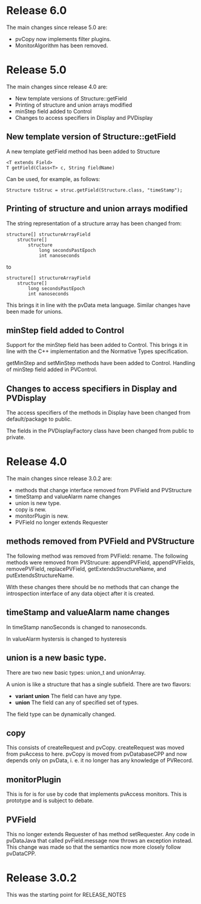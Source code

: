 
Release 6.0
===========

The main changes since release 5.0 are:

* pvCopy now implements filter plugins.
* MonitorAlgorithm has been removed.



Release 5.0
===========

The main changes since release 4.0 are:

* New template versions of Structure::getField
* Printing of structure and union arrays modified
* minStep field added to Control
* Changes to access specifiers in Display and PVDisplay

New template version of Structure::getField
--------------------------------------------

A new template getField method has been added to Structure

    <T extends Field>
    T getField(Class<T> c, String fieldName)

Can be used, for example, as follows:

    Structure tsStruc = struc.getField(Structure.class, "timeStamp");


Printing of structure and union arrays modified
-----------------------------------------------

The string representation of a structure array has been changed from:

    structure[] structureArrayField
        structure[]
            structure
                long secondsPastEpoch
                int nanoseconds

to

    structure[] structureArrayField
        structure[]
            long secondsPastEpoch
            int nanoseconds

This brings it in line with the pvData meta language. Similar changes have been made for unions.


minStep field added to Control
------------------------------

Support for the minStep field has been added to Control. This brings it in
line with the C++ implementation and the Normative Types specification.

getMinStep and setMinStep methods have been added to Control. Handling of
minStep field added in PVControl.


Changes to access specifiers in Display and PVDisplay
-----------------------------------------------------

The access specifiers of the methods in Display have been changed from
default/package to public.

The fields in the PVDisplayFactory class have been changed from public to
private.


Release 4.0
===========

The main changes since release 3.0.2 are:

* methods that change interface removed from PVField and PVStructure
* timeStamp and valueAlarm name changes
* union is new type.
* copy is new.
* monitorPlugin is new.
* PVField no longer extends Requester

methods removed from  PVField and PVStructure
-----------------

The following method was removed from  PVField: rename.
The following methods were removed from PVStrucure: appendPVField, appendPVFields, removePVField,
replacePVField, getExtendsStructureName, and putExtendsStructureName.

With these changes there should be no methods that can change the introspection interface
of any data object after it is created.


timeStamp and valueAlarm name changes
--------------

In timeStamp nanoSeconds is changed to nanoseconds.

In valueAlarm hystersis is changed to hysteresis


union is a new basic type.
------------

There are two new basic types: union_t and unionArray.

A union is like a structure that has a single subfield.
There are two flavors:

* <b>variant union</b> The field can have any type.
* <b>union</b> The field can any of specified set of types.

The field type can be dynamically changed.

copy 
----

This consists of createRequest and pvCopy.
createRequest was moved from pvAccess to here.
pvCopy is moved from pvDatabaseCPP and now depends
only on pvData, i. e. it no longer has any knowledge of PVRecord.

monitorPlugin
-------------

This is for is for use by code that implements pvAccess monitors.
This is prototype and is subject to debate.

PVField
-------

This no longer extends Requester of has method setRequester.
Any code in pvDataJava that called pvField.message now throws an exception instead.
This change was made so that the semantics now more closely follow pvDataCPP.

Release 3.0.2
==========
This was the starting point for RELEASE_NOTES

